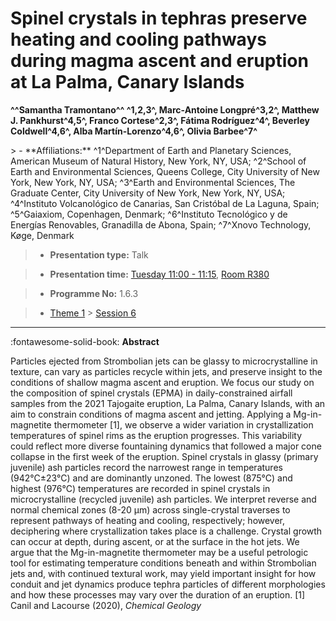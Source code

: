 # Spinel crystals in tephras preserve heating and cooling pathways during magma ascent and eruption at La Palma, Canary Islands

**^^Samantha Tramontano^^ ^1,2,3^, Marc-Antoine Longpré^3,2^, Matthew J. Pankhurst^4,5^, Franco Cortese^2,3^, Fátima Rodríguez^4^, Beverley Coldwell^4,6^, Alba Martín-Lorenzo^4,6^, Olivia Barbee^7^**

<!-- more -->> - **Affiliations:** ^1^Department of Earth and Planetary Sciences, American Museum of Natural History, New York, NY, USA; ^2^School of Earth and Environmental Sciences, Queens College, City University of New York, New York, NY, USA; ^3^Earth and Environmental Sciences, The Graduate Center, City University of New York, New York, NY, USA; ^4^Instituto Volcanológico de Canarias, San Cristóbal de La Laguna, Spain; ^5^Gaiaxiom, Copenhagen, Denmark; ^6^Instituto Tecnológico y de Energías Renovables, Granadilla de Abona, Spain; ^7^Xnovo Technology, Køge, Denmark 

> - **Presentation type:** Talk

> - **Presentation time:** [Tuesday 11:00 - 11:15](../sessions_comparison.md#__tabbed_2_5), [Room R380](../maps_venue.md#__tabbed_1_1)

> - **Programme No:** 1.6.3

> - [Theme 1](../theme1.md) > [Session 6](../sessions/session-1-6.md)

--- 

:fontawesome-solid-book: **Abstract**

Particles ejected from Strombolian jets can be glassy to microcrystalline in texture, can vary as particles recycle within jets, and preserve insight to the conditions of shallow magma ascent and eruption. We focus our study on the composition of spinel crystals (EPMA) in daily-constrained airfall samples from the 2021 Tajogaite eruption, La Palma, Canary Islands, with an aim to constrain conditions of magma ascent and jetting. Applying a Mg-in-magnetite thermometer [1], we observe a wider variation in crystallization temperatures of spinel rims as the eruption progresses. This variability could reflect more diverse fountaining dynamics that followed a major cone collapse in the first week of the eruption. Spinel crystals in glassy (primary juvenile) ash particles record the narrowest range in temperatures (942°C±23°C) and are dominantly unzoned. The lowest (875°C) and highest (976°C) temperatures are recorded in spinel crystals in microcrystalline (recycled juvenile) ash particles. We interpret reverse and normal chemical zones (8-20 µm) across single-crystal traverses to represent pathways of heating and cooling, respectively; however, deciphering where crystallization takes place is a challenge. Crystal growth can occur at depth, during ascent, or at the surface in the hot jets. We argue that the Mg-in-magnetite thermometer may be a useful petrologic tool for estimating temperature conditions beneath and within Strombolian jets and, with continued textural work, may yield important insight for how conduit and jet dynamics produce tephra particles of different morphologies and how these processes may vary over the duration of an eruption.
[1] Canil and Lacourse (2020), *Chemical Geology*

